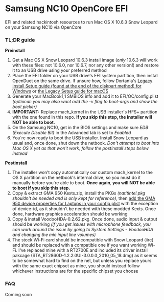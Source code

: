 # Samsung NC10 OpenCore EFI
EFI and related hackintosh resources to run Mac OS X 10.6.3 Snow Leopard on your Samsung NC10 via OpenCore

### TL;DR guide
**Preinstall**
1) Get a Mac OS X Snow Leopard 10.6.3 install image (*only* 10.6.3 will work with these files: not 10.6.0, nor 10.6.7, nor any other version!) and restore it to an USB drive using your preferred method
2) Place the EFI folder on your USB drive's EFI system partition, then install OpenDuet on the same drive. If unsure how, follow Dortania's [Legacy Install Setup guide (found at the end of the diskpart method) for Windows](https://dortania.github.io/OpenCore-Install-Guide/installer-guide/windows-install.html#diskpart-method) or [the Legacy Setup guide for macOS](https://dortania.github.io/OpenCore-Install-Guide/installer-guide/mac-install.html#legacy-setup)
3) Generate your MacBook1,1 SMBIOS info and add it to EFI/OC/config.plist *(optional: you may also want add the -v flag to boot-args and show the boot picker)*
4) **IMPORTANT:** Replace mach_kernel in the USB installer's HFS+ partition with the one found in this repo. **If you skip this step, the installer will NOT be able to boot.**
5) On the Samsung NC10, get in the BIOS settings and make sure *EDB (Execute Disable Bit)* in the Advanced tab is set to *Enabled*
6) You're now ready to boot the USB installer. Install Snow Leopard as usual and, once done, shut down the netbook. *Don't attempt to boot into Mac OS X yet as that won't work, follow the postinstall steps below instead*

**Postinstall**
1) The installer won't copy automatically our custom mach_kernel to the OS X partition on the netbook's internal drive, so you must do it manually before you're able to boot. **Once again, you will NOT be able to boot if you skip this step.**
2) Copy & extract GMA 950 Kexts.zip, install the PKGs *(natitintel.pkg shouldn't be needed and is only kept for reference)*, then [add the GMA 950 device properties for Laptops in your config.plist](https://dortania.github.io/OpenCore-Post-Install/gpu-patching/legacy-intel/#property-injection) with the exception of device-id, as it shouldn't be needed with these modded Kexts. Once done, hardware graphics acceleration should be working
3) Copy & install VoodooHDA-0.2.62.pkg. Once done, audio input & output should be working *(if you get issues with microphone feedback, you can work around the issue by going to System Settings - VoodooHDA and changing the mic input line volumes)*
4) The stock Wi-Fi card should be incompatible with Snow Leopard (iirc) and should be replaced with a compatible one if you want working Wi-Fi. I've replaced mine with a RT2700E and included its driver install pakcage (STA_RT2860D-1.2.2.0UI-3.0.0.0_2010_05_18.dmg) as it seems to be somewhat hard to find on the net, but unless you replace yours with the same exact chipset as mine, you should instead follow whichever instructions are for the specific chipset you choose

### FAQ
Coming soon
